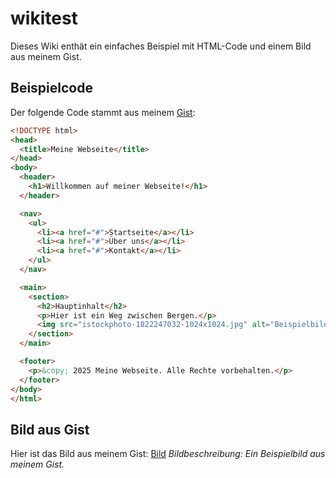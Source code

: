 # wikitest
Dieses Wiki enthät ein einfaches Beispiel mit HTML-Code und einem Bild aus meinem Gist.
## Beispielcode
Der folgende Code stammt aus meinem [Gist](https://gist.github.com/GGMS07/61cfd05acfb59e2bb7885d52e15cb648):
```html
<!DOCTYPE html>
<head>
  <title>Meine Webseite</title>
</head>
<body>
  <header>
    <h1>Willkommen auf meiner Webseite!</h1>
  </header>

  <nav>
    <ul>
      <li><a href="#">Startseite</a></li>
      <li><a href="#">Über uns</a></li>
      <li><a href="#">Kontakt</a></li>
    </ul>
  </nav>

  <main>
    <section>
      <h2>Hauptinhalt</h2>
      <p>Hier ist ein Weg zwischen Bergen.</p>
      <img src="istockphoto-1822247032-1024x1024.jpg" alt="Beispielbild">
    </section>
  </main>

  <footer>
    <p>&copy; 2025 Meine Webseite. Alle Rechte vorbehalten.</p>
  </footer>
</body>
</html>

```
## Bild aus Gist
Hier ist das Bild aus meinem Gist:
[Bild](https://www.istockphoto.com/photo/aerial-view-of-serpentine-road-in-swiss-alps-in-autumn-gm1822247032-550117250?utm_campaign=srp_photos_top&utm_content=https%3A%2F%2Funsplash.com%2Fde%2Fs%2Ffotos%2Fwinding-road&utm_medium=affiliate&utm_source=unsplash&utm_term=winding+road%3A%3A%3A)
*Bildbeschreibung: Ein Beispielbild aus meinem Gist.*
